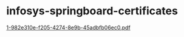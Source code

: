 # infosys-springboard-certificates
[1-982e310e-f205-4274-8e9b-45adbfb06ec0.pdf](https://github.com/bhavitharao03/infosys-springboard-certificates/files/13906645/1-982e310e-f205-4274-8e9b-45adbfb06ec0.pdf)
